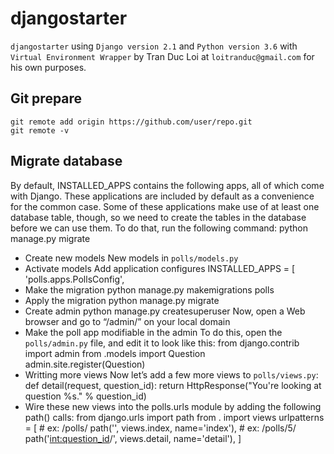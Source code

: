 # djangostarter
`djangostarter` using `Django version 2.1` and `Python version 3.6` with `Virtual Environment Wrapper` by Tran Duc Loi at `loitranduc@gmail.com` for his own purposes.

## Git prepare
	git remote add origin https://github.com/user/repo.git
	git remote -v

## Migrate database
By default, INSTALLED_APPS contains the following apps, all of which come with Django. These applications are included by default as a convenience for the common case. Some of these applications make use of at least one database table, though, so we need to create the tables in the database before we can use them. To do that, run the following command:
	python manage.py migrate
* Create new models
New models in `polls/models.py`
* Activate models
Add application configures
	INSTALLED_APPS = [
		'polls.apps.PollsConfig',
* Make the migration
	python manage.py makemigrations polls
* Apply the migration
	python manage.py migrate
* Create admin
	python manage.py createsuperuser
Now, open a Web browser and go to “/admin/” on your local domain
* Make the poll app modifiable in the admin
To do this, open the `polls/admin.py` file, and edit it to look like this:
	from django.contrib import admin
	from .models import Question
	admin.site.register(Question)
* Writting more views
Now let’s add a few more views to `polls/views.py`:
	def detail(request, question_id):
		return HttpResponse("You're looking at question %s." % question_id)
* Wire these new views into the polls.urls module
by adding the following path() calls:
	from django.urls import path
	from . import views
	urlpatterns = [
		# ex: /polls/
		path('', views.index, name='index'),
		# ex: /polls/5/
		path('<int:question_id>/', views.detail, name='detail'),
	]